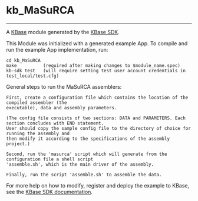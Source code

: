 
# kb_MaSuRCA
---

A [KBase](https://kbase.us) module generated by the [KBase SDK](https://github.com/kbase/kb_sdk).


This Module was initialized with a generated example App.  To compile and run the
example App implementation, run:

    cd kb_MaSuRCA
    make          (required after making changes to $module_name.spec)
    kb-sdk test   (will require setting test user account credentials in test_local/test.cfg)

General steps to run the MaSuRCA assemblers:

    First, create a configuration file which contains the location of the compiled assembler (the 
    executable), data and assembly parameters. 
    
    (The config file consists of two sections: DATA and PARAMETERS. Each section concludes with END statement. 
    User should copy the sample config file to the directory of choice for running the assembly and 
    then modify it according to the specifications of the assembly project.)
    
    Second, run the 'masurca' script which will generate from the configuration file a shell script
    'assemble.sh', which is the main driver of the assembly.

    Finally, run the script 'assemble.sh' to assemble the data.

For more help on how to modify, register and deploy the example to KBase, see the
[KBase SDK documentation](https://github.com/kbase/kb_sdk).

